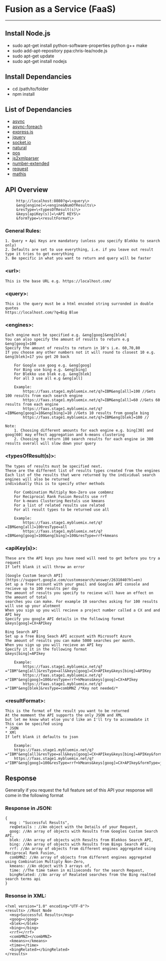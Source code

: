 Fusion as a Service (FaaS)
===================
--------

Install Node.js
----------------
  * sudo apt-get install python-software-properties python g++ make
  * sudo add-apt-repository ppa:chris-lea/node.js
  * sudo apt-get update
  * sudo apt-get install nodejs

Install Dependancies
--------------------
  * cd /path/to/folder
  * npm install


List of Dependancies
---------------

 * [async](https://github.com/caolan/async)
 * [async-foreach](https://github.com/cowboy/javascript-sync-async-foreach)
 * [express.js](http://expressjs.com/)
 * [jquery](http://jquery.com/)
 * [socket.io](http://socket.io/)
 * [natural](https://github.com/NaturalNode/natural)
 * [pos](https://github.com/dariusk/pos-js)
 * [js2xmlparser](https://www.npmjs.org/package/js2xmlparser)
 * [number-extended](https://github.com/doug-martin/number-extended)
 * [request](https://github.com/mikeal/request)
 * [mathjs](http://mathjs.org/)


API Overview
-------------

         http://localhost:8080?q=\<query\> 
         &eng[engine]=\<engine&NumOfResults\>
         &resType=\<typesOfResult(s)\>
         &keys[apiKey(s)]=\<API KEYS\>
         &formType=\<resultFormat\>

### General Rules:
    1. Query + Api Keys are mandatory (unless you specify Blekko to search only)
    2. Defaults are set to use everything, i.e. if you leave out result type it tries to get everything
    3. Be specific in what you want to return and query will be faster


### \<url\>:
    This is the base URL e.g. https://localhost.com/


### \<query\>:
    This is the query must be a html encoded string surronded in double quotes
    https://localhost.com/?q=Big Blue


### \<engines\>:
    Each engine must be specified e.g. &eng[goog]&eng[blek]
    You can also specify the amount of results to return e.g &eng[goog]=100
    Specify the amount of results to return in 10's i.e. 60,70,80
    If you choose any other numbers not it will round to closest 10 e.g. &eng[blek]=17 you get 20 back

        For Google use goog e.g. &eng[goog]
        For Bing use bing e.g. &eng[bing]
        For Blekko use blek e.g. &eng[blek]
        For all 3 use all e.g &eng[all]

        Example:
            https://faas.stage1.mybluemix.net/q?=IBM&eng[all]=100 //Gets 100 results from each search engine
            https://faas.stage1.mybluemix.net/q?=IBM&eng[all]=60 //Gets 60 results from each engine
            https://faas.stage1.mybluemix.net/q?=IBM&eng[goog]=10&eng[bing]=10 //Gets 10 results from google bing
            https://faas.stage1.mybluemix.net/q?=IBM&eng[blek]=100 //

    Note: 
        1. Choosing different amounts for each engine e.g. bing[30] and goog[60] may effect aggregation and k-means clustering
        2. Choosing to return 100 search results for each engine ie 300 results overall will slow down your query


### \<typesOfResult(s)\>: 
    The types of results must be specified next.
    These are the different list of results types created from the engines
    Each list of the results that were returned by the individual search engines will also be returned
    individually this is to specify other methods

        For Combination Multiply Non-Zero use combmnz
        For Reciprocal Rank Fusion Results use rrf
        For k-means Clustering Restuls use kmeans
        For a list of related results use related
        For all result types to be returned use all

        Example: 
            https://faas.stage1.mybluemix.net/q?=IBM&eng[all]=100resType=all
            https://faas.stage1.mybluemix.net/q?=IBM&eng[goog]=100&eng[bing]=100&resType=rrf+kmeans


### \<apiKey(s)\>: 
    These are the API keys you have need will need to get before you try a request
    If left blank it will throw an error

    [Google Custom Search API](https://support.google.com/customsearch/answer/2631040?hl=en)
    Set up a free account with your gmail and Googles API console and recieve up to 100 results per day
    The amount of results you specify to recieve will have an effect on the amount of total
    searches you can make. For example 10 searches asking for 100 results will use up your alotment
    When you sign up you will recieve a project number called a CX and and API key
    Specify you google API details in the following format
    &keys[goog]=CX+APIkey

    Bing Search API
    Set up a free Bing Seach API account with Microsoft Azure
    The amount of results you can make 5000 searches per month.
    When you sign up you will recieve an API key
    Specify it it in the following format
    &keys[bing]=APIkey

        Example: 
            https://faas.stage1.mybluemix.net/q?="IBM"&eng[all]&resType=all&keys[goog]=CX+APIkey&keys[bing]=APIKey
            https://faas.stage1.mybluemix.net/q?="IBM"&eng[goog]=100&resType=rrf+kMeans&keys[goog]=CX+APIkey
            https://faas.stage1.mybluemix.net/q?="IBM"&eng[blek]&resType=combMNZ /*Key not needed/*



### \<resultFormat\>: 
    This is the format of the result you want to be returned
    At the momment the API supports the only JSON and XML
    but let me know what else you'd like an I'll try to accomadate it
    This can be specifed using
    * JSON
    * XMl
    If left blank it defaults to json

        Example:
        https://faas.stage1.mybluemix.net/q?="IBM"&eng[all]&resType=all&keys[goog]=CX+APIkey&keys[bing]=APIKey&formType=xml
        https://faas.stage1.mybluemix.net/q?="IBM"&eng[goog]=100&resType=rrf+kMeans&keys[goog]=CX+APIkey&formType=json


Response
------

Generally if you request the full feature set of this API your response will come in the following format

### Response in JSON:
    {
      msg : "Successful Results",
      reqDetails : //An object with the Details of your Request,
      goog: //An array of objects with Results from Googles Custom Search API,
      blek: //An array of objects with Results from Blekkos Search API,
      bing: //An array of objects with Results from Bings Search API,
      rrf: //An array of objects from different engines aggregated using Reciprocal Rank Fusion,
      combMNZ: //An array of objects from different engines aggregated using Combination Multiply Non-Zero,
      kmeans: //An object with 3 arrays of,
      time: //The time taken in miliseconds for the search Request,
      bingRelated: //An array of Realated searches from the Bing realted search terms api
    }

### Resonse in XML:
    <?xml version="1.0" encoding="UTF-8"?>
    <results> //Root Node
      <msg>Successful Results</msg>
      <goog></goog>
      <blek></blek>
      <bing></bing>
      <rrf></rrf>
      <combMNZ></combMNZ>
      <kmeans></kmeans>
      <time></time>
      <bingRelated></bingRelated>
    </results>



















